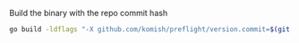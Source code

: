 Build the binary with the repo commit hash

```bash
go build -ldflags "-X github.com/komish/preflight/version.commit=$(git rev-parse HEAD)" main.go
```
